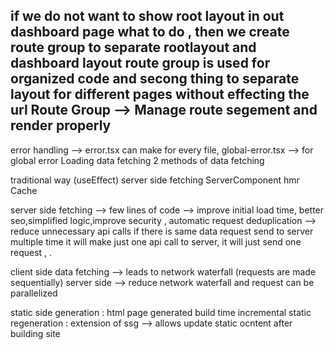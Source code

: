 if we do not want to show root layout in out dashboard page what to do , 
then we create route group to separate rootlayout and dashboard layout
route group is used for organized code and secong thing to separate layout for different pages without effecting the url
Route Group  --> Manage route segement and render properly
---------------
error handling --> error.tsx can make for every file,
global-error.tsx --> for global error 
Loading
data fetching
2 methods of data fetching

traditional way (useEffect)
server side fetching
ServerComponent hmr Cache

server side fetching --> few lines of code --> improve initial load time, better seo,simplified logic,improve security ,
 automatic request deduplication --> reduce unnecessary api calls if there is same data request send to server multiple time it will make just one api call to server, it will just send one request , .

 client side data fetching --> leads to  network waterfall (requests are made sequentially)
 server side --> reduce network waterfall and request can be parallelized

 static side generation : html page generated  build time
 incremental static regeneration : extension of ssg --> allows update static ocntent after building site